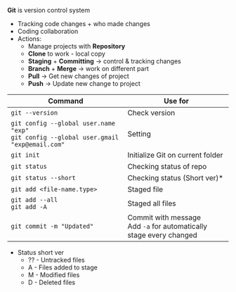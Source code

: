**Git** is version control system
- Tracking code changes + who made changes
- Coding collaboration
- Actions:
  - Manage projects with **Repository**
  - **Clone** to work - local copy
  - **Staging** + **Committing** -> control & tracking changes
  - **Branch** + **Merge** -> work on different part
  - **Pull** -> Get new changes of project
  - **Push** -> Update new change to project
 
| Command | Use for |
| --- | --- |
| `git --version` | Check version |
| `git config --global user.name "exp"` <br> `git config --global user.gmail "exp@email.com"` | Setting |
| `git init` | Initialize Git on current folder |
| `git status` | Checking status of repo |
| `git status --short` | Checking status (Short ver)* |
| `git add <file-name.type>` | Staged file |
| `git add --all` <br> `git add -A` | Staged all files |
| `git commit -m "Updated"` | Commit with message <br> Add `-a` for automatically stage every changed |

- Status short ver
  - ?? - Untracked files
  - A - Files added to stage
  - M - Modified files
  - D - Deleted files
